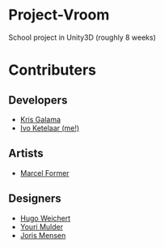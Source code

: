 # Project-Vroom
School project in Unity3D (roughly 8 weeks)
# Contributers
## Developers
- [Kris Galama](https://github.com/IHVD)
- [Ivo Ketelaar (me!)](https://github.com/IKStreamIvo)
## Artists
- [Marcel Former](https://github.com/Selians)
## Designers
- [Hugo Weichert]()
- [Youri Mulder](https://github.com/YouriDaBomb)
- [Joris Mensen]()
